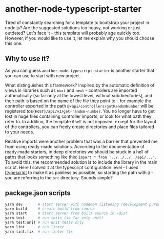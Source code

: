 # another-node-typescript-starter

Tired of constantly searching for a template to bootstrap your project in node.js? Are the suggested solutions too heavy, not working or just outdated? Let's face it - this template will probably age quickly too. However, if you would like to use it, let me explain why you should choose this one.

## Why to use it?

As you can guess `another-node-typescript-starter` is another starter that you can use to start with new project.

What distinguishes this framework? Inspired by the automatic definition of views in libraries such as `nuxt`&nbsp;and&nbsp;`next` - controllers are imported automatically (so far only at the lowest level, without subdirectories), and their path is based on the name of the file they point to - for example the controller exported in the path `@/api/controllers/getRandomNumber` will be registered to`${HOST}/api/v1/get-random-number`. You no longer have to get lost in huge files containing controller imports, or look for what path they refer to. In addition, the template itself is not imposed, except for the layout of the controllers, you can freely create directories and place files tailored to your needs.

Relative imports were another problem that was a barrier that prevented me from using ready-made solutions. According to the documentation of ready-made starters, in deep directories we should be stuck in a hell of paths that looks something like this: `import * from '../../../../api/...'`. To avoid this, the recommended solution is to include the library in the main script. Here I solved it at the typescript configuration level - I used [ttypescript](https://github.com/cevek/ttypescript) to make it as painless as possible, so starting the path with `@` - you are referring to the `src` directory. Sounds simple?

## package.json scripts

```bash
yarn dev       # start server with nodemon listening (development purposes)
yarn build     # create build from source
yarn start     # start server from built source in /dist
yarn test      # run tests (so far only unit)
yarn test:unit # run unit tests only
yarn lint      # run linter
yarn lint:fix  # run linter fix
```
